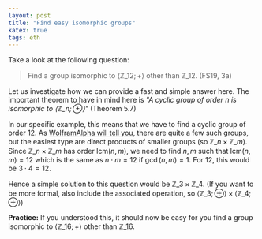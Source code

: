 ```yaml
---
layout: post
title: "Find easy isomorphic groups"
katex: true
tags: eth
---
```


Take a look at the following question: 

> Find a group isomorphic to $\langle \mathbb{Z}\_{12}; + \rangle$ other than $\mathbb{Z}\_{12}$. (FS19, 3a)

Let us investigate how we can provide a fast and simple answer here. The important theorem to have in mind here is _"A cyclic group of order n is isomorphic to $\langle \mathbb{Z}\_n; \oplus \rangle$"_ (Theorem 5.7)

In our specific example, this means that we have to find a cyclic group of order $12$. As [WolframAlpha will tell you](https://www.wolframalpha.com/input/?i=groups+of+order+12), there are quite a few such groups, but the easiest type are direct products of smaller groups (so $\mathbb{Z}\_{n} \times \mathbb{Z}\_{m}$). Since $\mathbb{Z}\_n \times \mathbb{Z}\_m$ has order $\text{lcm}(n,m)$, we need to find $n, m$ such that $\text{lcm}(n,m) = 12$ which is the same as $n \cdot m = 12$ if $\gcd(n,m) = 1$. For $12$, this would be $3 \cdot 4 = 12$.

Hence a simple solution to this question would be $\mathbb{Z}\_{3} \times \mathbb{Z}\_{4}$. (If you want to be more formal, also include the associated operation, so $\langle \mathbb{Z}\_{3}; \oplus \rangle \times \langle \mathbb{Z}\_{4}; \oplus \rangle$)

**Practice:** If you understood this, it should now be easy for you find a group isomorphic to $\langle \mathbb{Z}\_{16}; + \rangle$ other than $\mathbb{Z}\_{16}$.